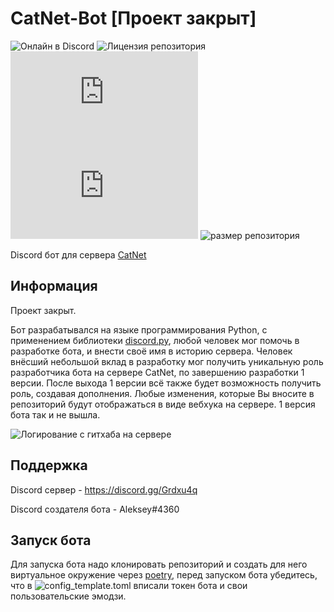 # CatNet-Bot [Проект закрыт]
![Онлайн в Discord](https://img.shields.io/discord/636658861209813000?label=CatNet) ![Лицензия репозитория](https://img.shields.io/github/license/AlekseyZz/CatNet-Bot?label=%D0%BB%D0%B8%D1%86%D0%B5%D0%BD%D0%B7%D0%B8%D1%8F) ![версия discord.py](https://img.shields.io/pypi/v/discord.py?label=discord.py&logo=discord.py) ![совместимости python с discord.py](https://img.shields.io/pypi/pyversions/discord.py) ![размер репозитория](https://img.shields.io/github/repo-size/AlekseyZz/CatNet-Bot?label=%D1%80%D0%B0%D0%B7%D0%BC%D0%B5%D1%80%20%D1%80%D0%B5%D0%BF%D0%BE%D0%B7%D0%B8%D1%82%D0%BE%D1%80%D0%B8%D1%8F)


Discord бот для сервера [CatNet](https://discord.gg/Grdxu4q)

## Информация
Проект закрыт.

Бот разрабатывался на языке программирования Python, с применением библиотеки [discord.py](https://discordpy.readthedocs.io/en/latest/api.html), любой человек мог помочь в разработке бота, и внести своё имя в историю сервера. Человек внёсший небольшой вклад в разработку мог получить уникальную роль разработчика бота на сервере CatNet, по завершению разработки 1 версии. После выхода 1 версии всё также будет возможность получить роль, создавая дополнения. Любые изменения, которые Вы вносите в репозиторий будут отображаться в виде вебхука на сервере. 1 версия бота так и не вышла.


![Логирование с гитхаба на сервере](https://github.com/AlekseyZz/images/blob/master/%D1%81%D0%BA%D1%80%D0%B8%D0%BD.png)

## Поддержка
Discord сервер - https://discord.gg/Grdxu4q

Discord создателя бота - Aleksey#4360

## Запуск бота

Для запуска бота надо клонировать репозиторий и создать для него виртуальное окружение через [poetry](https://python-poetry.org/), перед запуском бота убедитесь, что в ![config_template.toml](https://github.com/AlekseyZz/CatNet-Bot/blob/master/catnetbot/config_template.toml) вписали токен бота и свои пользовательские эмодзи.
